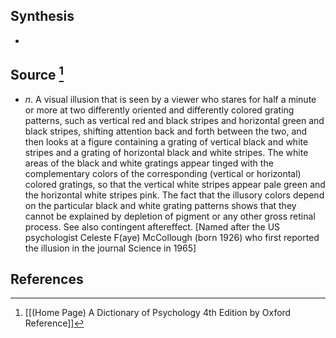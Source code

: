 ## Synthesis
- 
## Source [^1]
- $n$. A visual illusion that is seen by a viewer who stares for half a minute or more at two differently oriented and differently colored grating patterns, such as vertical red and black stripes and horizontal green and black stripes, shifting attention back and forth between the two, and then looks at a figure containing a grating of vertical black and white stripes and a grating of horizontal black and white stripes. The white areas of the black and white gratings appear tinged with the complementary colors of the corresponding (vertical or horizontal) colored gratings, so that the vertical white stripes appear pale green and the horizontal white stripes pink. The fact that the illusory colors depend on the particular black and white grating patterns shows that they cannot be explained by depletion of pigment or any other gross retinal process. See also contingent aftereffect. \[Named after the US psychologist Celeste F(aye) McCollough (born 1926) who first reported the illusion in the journal Science in 1965]
## References

[^1]: [[(Home Page) A Dictionary of Psychology 4th Edition by Oxford Reference]]